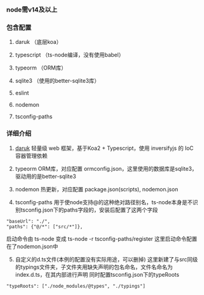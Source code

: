 ### node需v14及以上

### 包含配置
1. daruk （底层koa）
2. typescript （ts-node编译，没有使用babel）
3. typeorm （ORM库）
4. sqlite3 （使用的better-sqlite3库）

4. eslint
5. nodemon
6. tsconfig-paths

### 详细介绍
1. [daruk](https://github.com/darukjs/daruk)
轻量级 web 框架，基于Koa2 + Typescript，使用 inversifyjs 的 IoC 容器管理依赖

2. typeorm
ORM库，对应配置 ormconfig.json，这里使用的数据库是sqlite3，驱动用的是better-sqlite3

3. nodemon
热更新，对应配置 package.json(scripts), nodemon.json

4. tsconfig-paths
用于使node支持@的这种绝对路径别名，ts-node本身是不识别tsconfig.json下的paths字段的，安装后配置了这两个字段
```
"baseUrl": "./",
"paths": {"@/*": ["src/*"]}, 
```
启动命令由 ts-node 变成 ts-node -r tsconfig-paths/register 这里启动命令配置在了nodemon.json中

5. 自定义的d.ts文件(本例的配置没有实际用途，可以删掉)
这里新建了与src同级的typings文件夹，子文件夹用缺失声明的包名命名，文件名命名为index.d.ts，在其内部进行声明
同时配置tsconfig.json下的typeRoots
```
"typeRoots": ["./node_modules/@types", "./typings"]
```
